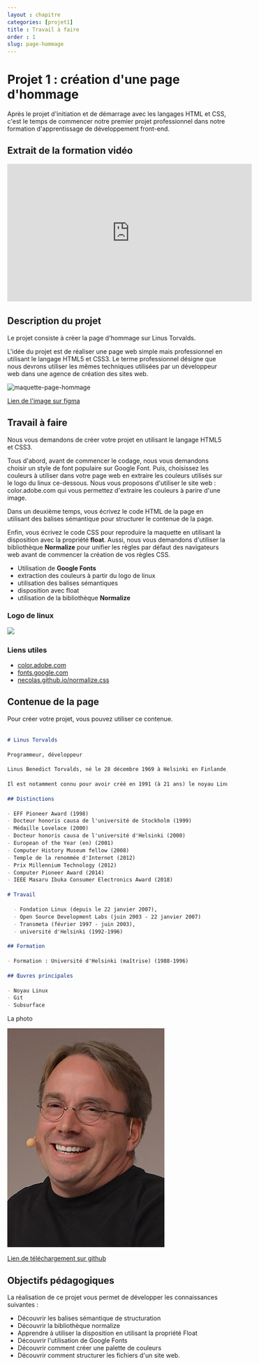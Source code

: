 ```yaml
---
layout : chapitre
categories: [projet1]
title : Travail à faire 
order : 1
slug: page-hommage
---
```

# Projet 1 : création d'une page d'hommage

<!-- note -->

Après le projet d'initiation et de démarrage avec les langages HTML et CSS, c'est le temps de commencer notre premier projet professionnel dans notre formation d'apprentissage de développement front-end.

<!-- end note -->


## Extrait de la formation vidéo
<div class="video-container">
<iframe width="560" height="315" src="https://www.youtube.com/embed/pr1sPJcQo1c" title="YouTube video player" frameborder="0" allow="accelerometer; autoplay; clipboard-write; encrypted-media; gyroscope; picture-in-picture" allowfullscreen></iframe>
</div>


## Description du projet

<!-- g layout : t 6-5 6-9 p-40 -->

Le projet consiste à créer la page d'hommage sur Linus Torvalds.

<!-- note -->

L'idée du projet est de réaliser une page web simple mais professionnel en utilisant le langage HTML5 et CSS3. Le terme professionnel désigne que nous devrons utiliser les mêmes techniques utilisées par un développeur web dans une agence de création des sites web.

<!-- end note -->


![maquette-page-hommage](./images/projet1-page-hommage/travail-à-faire/maquette-page-hommage.png)

<!-- note -->

[Lien de l'image sur figma](https://www.figma.com/community/file/1067840828791481225)

<!-- end note -->

## Travail à faire 

<!-- g layout : t 12-8 p-100 -->

<!-- note -->

Nous vous demandons de créer votre projet en utilisant le langage HTML5 et CSS3.

Tous d'abord, avant de commencer le codage, nous vous demandons choisir un style de font populaire sur Google Font. Puis, choisissez les couleurs à utiliser dans votre page web en extraire les couleurs utilisés sur le logo du linux ce-dessous. Nous vous proposons d'utiliser le site web : color.adobe.com qui vous permettez d'extraire les couleurs à parire d'une image.

Dans un deuxième temps, vous écrivez le code HTML de la page en utilisant des balises sémantique pour structurer le contenue de la page. 

Enfin, vous écrivez le code CSS pour reproduire la maquette en utilisant la disposition avec la propriété **float**. Aussi, nous vous demandons d'utiliser la bibliothèque **Normalize** pour unifier les règles par défaut des navigateurs web avant de commencer la création de vos règles CSS.

<!-- end note -->

- Utilisation de **Google Fonts**
- extraction des couleurs à partir du logo de linux
- utilisation des balises sémantiques
- disposition avec float
- utilisation de la bibliothèque **Normalize**

<!-- new slide -->

<!-- g layout : t 2-8 10-9 p-100 -->

### Logo de linux 

![](./images/projet1-page-hommage/travail-à-faire/logo-linux.jpg)

<!-- new slide -->

<!-- g layout : t 12-3 12-5 p-100 -->

### Liens utiles

<!-- new zone -->

- [color.adobe.com](https://color.adobe.com/)
- [fonts.google.com](https://fonts.google.com/)
- [necolas.github.io/normalize.css](https://necolas.github.io/normalize.css/)

## Contenue de la page

<!-- g layout : t 12-5 p-100 -->

<!-- note -->

Pour créer votre projet, vous pouvez utiliser ce contenue.

```markdown

# Linus Torvalds

Programmeur, développeur

Linus Benedict Torvalds, né le 28 décembre 1969 à Helsinki en Finlande, est un informaticien américano-finlandais.

Il est notamment connu pour avoir créé en 1991 (à 21 ans) le noyau Linux, dont il continue de diriger le développement. Il a également créé le logiciel de gestion de versions décentralisée Git et le logiciel d'enregistrement et de planification des plongées Subsurface.

## Distinctions	

- EFF Pioneer Award (1998)
- Docteur honoris causa de l'université de Stockholm (1999)
- Médaille Lovelace (2000)
- Docteur honoris causa de l'université d'Helsinki (2000)
- European of the Year (en) (2001)
- Computer History Museum fellow (2008)
- Temple de la renommée d'Internet (2012)
- Prix Millennium Technology (2012)
- Computer Pioneer Award (2014)
- IEEE Masaru Ibuka Consumer Electronics Award (2018)
  
# Travail

  - Fondation Linux (depuis le 22 janvier 2007), 
  - Open Source Development Labs (juin 2003 - 22 janvier 2007)
  - Transmeta (février 1997 - juin 2003), 
  - université d'Helsinki (1992-1996)
  
## Formation 

- Formation	: Université d'Helsinki (maîtrise) (1988-1996)

## Œuvres principales

- Noyau Linux
- Git
- Subsurface

```

La photo 

![photo-linus-torvalds](./images/projet1-page-hommage/prototype1/photo-linus-torvalds.jpg)

<!-- end note -->

[Lien de téléchargement sur github](https://github.com/codeur-academy/projets-bootcamp-front-end/tree/main/projet1-page-hommage/prototype1/1.r%C3%A9daction-de-contenue)


## Objectifs pédagogiques

<!-- g layout : t 12-8 p-60  -->

<!-- note -->

La réalisation de ce projet vous permet de développer les connaissances suivantes :  

<!-- end note -->

- Découvrir les balises sémantique de structuration
- Découvrir la bibliothèque normalize
- Apprendre à utiliser la disposition en utilisant la propriété Float
- Découvrir l'utilisation de Google Fonts
- Découvrir comment créer une palette de couleurs
- Découvrir comment structurer les fichiers d'un site web.


